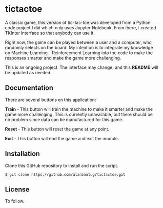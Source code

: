 # tictactoe

A classic game, this version of tic-tac-toe was developed from a Python code project I did which only uses Jupyter Notebook. From there,
I created TKInter interface so that anybody can use it.

Right now, the game can be played between a user and a computer, who randomly selects on the board. My intention is to integrate my 
knowledge on Machine Learning - Reinforcement Learning into the code to make the responses smarter and make the game more challenging.

This is an ongoing project. The interface may change, and this **README** will be updated as needed.

## Documentation

There are several buttons on this application:

**Train** - This button will train the machine to make it smarter and make the game more challenging. This is currently unavailable,
but there should be no problem since data can be manufactured for this game.

**Reset** - This button will reset the game at any point.

**Exit** - This button will end the game and exit the module.

## Installation

Clone this GitHub repository to install and run the script.

```
$ git clone https://github.com/alanbantug/tictactoe.git
```

## License

To follow.
